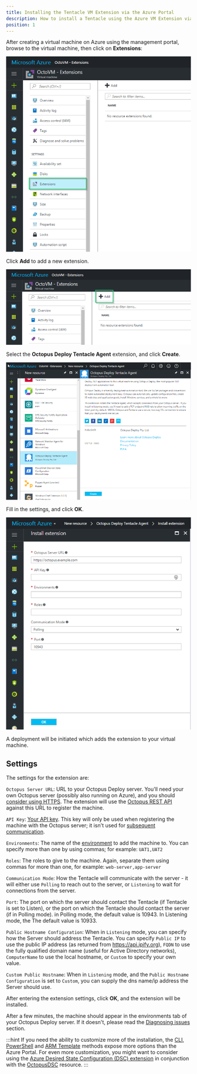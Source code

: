 ```yaml
---
title: Installing the Tentacle VM Extension via the Azure Portal
description: How to install a Tentacle using the Azure VM Extension via the new Azure Portal
position: 1
---
```


After creating a virtual machine on Azure using the management portal, browse to the virtual machine, then click on **Extensions**:

![Azure VM Properties - Extensions Tab](azure-portal-extensions-menu-item.png "width=500")

Click **Add** to add a new extension.

![Azure VM Properties - Add extensions button](azure-portal-extensions-add.png "width=500")

Select the **Octopus Deploy Tentacle Agent** extension, and click **Create**.

![Add Extension - Create Octopus Deploy Tentacle Agent](azure-portal-extensions-about-extension.png "width=500")

Fill in the settings, and click **OK**.

![ Octopus Deploy Tentacle Agent properties](azure-portal-extensions-extension-properties.png "width=500")

A deployment will be initiated which adds the extension to your virtual machine.

## Settings

The settings for the extension are:

`Octopus Server URL`: URL to your Octopus Deploy server. You'll need your own Octopus server (possibly also running on Azure), and you should [consider using HTTPS](/docs/how-to/expose-the-octopus-web-portal-over-https.md). The extension will use the [Octopus REST API](/docs/api-and-integration/octopus-rest-api.md) against this URL to register the machine.

`API Key`: [Your API key](/docs/how-to/how-to-create-an-api-key.md). This key will only be used when registering the machine with the Octopus server; it isn't used for [subsequent communication](/docs/reference/octopus-tentacle-communication/index.md).

`Environments`: The name of the [environment](/docs/key-concepts/environments/index.md) to add the machine to. You can specify more than one by using commas; for example: `UAT1,UAT2`

`Roles`: The roles to give to the machine. Again, separate them using commas for more than one, for example: `web-server,app-server`

`Communication Mode`: How the Tentacle will communicate with the server - it will either use `Polling` to reach out to the server, or `Listening` to wait for connections from the server.

`Port`: The port on which the server should contact the Tentacle (if Tentacle is set to Listen), or the port on which the Tentacle should contact the server (if in Polling mode). in Polling mode, the default value is 10943. In Listening mode, the The default value is 10933.

`Public Hostname Configuration`: When in `Listening` mode, you can specify how the Server should address the Tentacle. You can specify `Public IP` to use the public IP address (as returned from <https://api.ipify.org>), `FQDN` to use the fully qualified domain name (useful for Active Directory networks), `ComputerName` to use the local hostname, or `Custom` to specify your own value.

`Custom Public Hostname`: When in `Listening` mode, and the `Public Hostname Configuration` is set to `Custom`, you can supply the dns name/ip address the Server should use.

After entering the extension settings, click **OK**, and the extension will be installed.

After a few minutes, the machine should appear in the environments tab of your Octopus Deploy server. If it doesn't, please read the [Diagnosing issues](/docs/installation/installing-tentacles/azure-virtual-machines/diagnosing-issues.md) section.

:::hint
If you need the ability to customize more of the installation, the [CLI](via-the-azure-cli.md), [PowerShell](via-powershell.md) and [ARM Template](via-an-arm-template.md) methods expose more options than the Azure Portal. For even more customization, you might want to consider using the [Azure Desired State Configuration (DSC) extension](https://docs.microsoft.com/en-us/azure/virtual-machines/virtual-machines-windows-extensions-dsc-overview) in conjunction with the [OctopusDSC](https://www.powershellgallery.com/packages/OctopusDSC) resource.
:::
